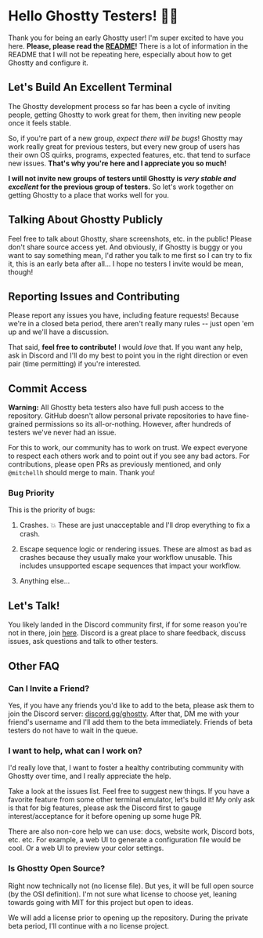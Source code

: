 # Hello Ghostty Testers! 👋👻

Thank you for being an early Ghostty user! I'm super excited to have you
here. **Please, please read the [README](https://github.com/mitchellh/ghostty#readme)!**
There is a lot of information in the README that I will not be repeating here,
especially about how to get Ghostty and configure it.

## Let's Build An Excellent Terminal

The Ghostty development process so far has been a cycle of inviting people,
getting Ghostty to work great for them, then inviting new people once it
feels stable.

So, if you're part of a new group, _expect there will be bugs_!
Ghostty may work really great for previous testers, but every new group of
users has their own OS quirks, programs, expected features, etc. that tend
to surface new issues. **That's why you're here and I appreciate you so much!**

**I will not invite new groups of testers until Ghostty is _very stable and
excellent_ for the previous group of testers.** So let's work together on getting
Ghostty to a place that works well for you.

## Talking About Ghostty Publicly

Feel free to talk about Ghostty, share screenshots, etc. in the public!
Please don't share source access yet. And obviously, if Ghostty is buggy
or you want to say something mean, I'd rather you talk to me first so
I can try to fix it, this is an early beta after all... I hope no testers
I invite would be mean, though!

## Reporting Issues and Contributing

Please report any issues you have, including feature requests! Because we're
in a closed beta period, there aren't really many rules -- just open 'em up
and we'll have a discussion.

That said, **feel free to contribute!** I would _love_ that. If you want
any help, ask in Discord and I'll do my best to point you in the right direction
or even pair (time permitting) if you're interested.

## Commit Access

**Warning:** All Ghostty beta testers also have full push access to the
repository. GitHub doesn't allow personal private repositories to have
fine-grained permissions so its all-or-nothing. However, after hundreds
of testers we've never had an issue.

For this to work, our community has to work on trust. We expect everyone
to respect each others work and to point out if you see any bad actors.
For contributions, please open PRs as previously mentioned, and only
`@mitchellh` should merge to main. Thank you!

### Bug Priority

This is the priority of bugs:

1. Crashes. 💥 These are just unacceptable and I'll drop everything to
   fix a crash.

2. Escape sequence logic or rendering issues. These are almost as bad as
   crashes because they usually make your workflow unusable. This includes
   unsupported escape sequences that impact your workflow.

3. Anything else...

## Let's Talk!

You likely landed in the Discord community first, if for some reason you're not
in there, join [here](https://discord.gg/ghostty). Discord is a great place to
share feedback, discuss issues, ask questions and talk to other testers.

## Other FAQ

### Can I Invite a Friend?

Yes, if you have any friends you'd like to add to the beta, please ask
them to join the Discord server: [discord.gg/ghostty](https://discord.gg/ghostty).
After that, DM me with your friend's username and I'll add them to the beta
immediately. Friends of beta testers do not have to wait in the queue.

### I want to help, what can I work on?

I'd really love that, I want to foster a healthy contributing community
with Ghostty over time, and I really appreciate the help.

Take a look at the issues list. Feel free to suggest new things. If you
have a favorite feature from some other terminal emulator, let's build it!
My only ask is that for big features, please ask the Discord first to gauge
interest/acceptance for it before opening up some huge PR.

There are also non-core help we can use: docs, website work, Discord bots,
etc. etc. For example, a web UI to generate a configuration file would be
cool. Or a web UI to preview your color settings.

### Is Ghostty Open Source?

Right now technically not (no license file). But yes, it will be full
open source (by the OSI definition). I'm not sure what license to choose
yet, leaning towards going with MIT for this project but open to ideas.

We will add a license prior to opening up the repository. During the private
beta period, I'll continue with a no license project.
